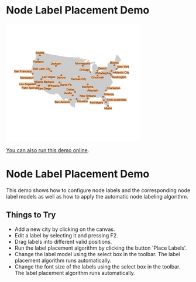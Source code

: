 # Node Label Placement Demo

<img src="../../resources/image/nodelabelplacement.png" alt="demo-thumbnail" height="320"/>

[You can also run this demo online](https://live.yworks.com/demos/layout/nodelabelplacement/index.html).

# Node Label Placement Demo

This demo shows how to configure node labels and the corresponding node label models as well as how to apply the automatic node labeling algorithm.

## Things to Try

- Add a new city by clicking on the canvas.
- Edit a label by selecting it and pressing F2.
- Drag labels into different valid positions.
- Run the label placement algorithm by clicking the button 'Place Labels'.
- Change the label model using the select box in the toolbar. The label placement algorithm runs automatically.
- Change the font size of the labels using the select box in the toolbar. The label placement algorithm runs automatically.
